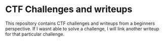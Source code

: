 # CTF Challenges and writeups

This repository contains CTF challenges and writeups from a beginners perspective. If I wasnt able to solve a challenge, I will link another writeup for that particular challenge.
